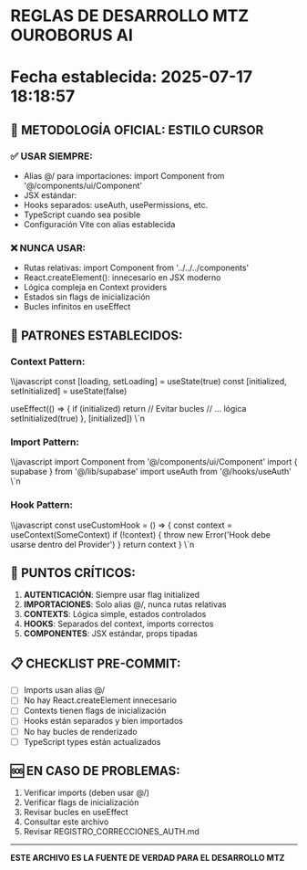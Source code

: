 ﻿# REGLAS DE DESARROLLO MTZ OUROBORUS AI
# Fecha establecida: 2025-07-17 18:18:57

## 🎯 METODOLOGÍA OFICIAL: ESTILO CURSOR

### ✅ USAR SIEMPRE:
- Alias @/ para importaciones: import Component from '@/components/ui/Component'
- JSX estándar: <Component prop={value} />
- Hooks separados: useAuth, usePermissions, etc.
- TypeScript cuando sea posible
- Configuración Vite con alias establecida

### ❌ NUNCA USAR:
- Rutas relativas: import Component from '../../../components'
- React.createElement(): innecesario en JSX moderno
- Lógica compleja en Context providers
- Estados sin flags de inicialización
- Bucles infinitos en useEffect

## 🔧 PATRONES ESTABLECIDOS:

### Context Pattern:
\\\javascript
const [loading, setLoading] = useState(true)
const [initialized, setInitialized] = useState(false)

useEffect(() => {
 if (initialized) return // Evitar bucles
 // ... lógica
 setInitialized(true)
}, [initialized])
\\\`n
### Import Pattern:
\\\javascript
import Component from '@/components/ui/Component'
import { supabase } from '@/lib/supabase'
import useAuth from '@/hooks/useAuth'
\\\`n
### Hook Pattern:
\\\javascript
const useCustomHook = () => {
 const context = useContext(SomeContext)
 if (!context) {
 throw new Error('Hook debe usarse dentro del Provider')
 }
 return context
}
\\\`n
## 🚨 PUNTOS CRÍTICOS:

1. **AUTENTICACIÓN**: Siempre usar flag initialized
2. **IMPORTACIONES**: Solo alias @/, nunca rutas relativas
3. **CONTEXTS**: Lógica simple, estados controlados
4. **HOOKS**: Separados del context, imports correctos
5. **COMPONENTES**: JSX estándar, props tipadas

## 📋 CHECKLIST PRE-COMMIT:

- [ ] Imports usan alias @/
- [ ] No hay React.createElement innecesario
- [ ] Contexts tienen flags de inicialización
- [ ] Hooks están separados y bien importados
- [ ] No hay bucles de renderizado
- [ ] TypeScript types están actualizados

## 🆘 EN CASO DE PROBLEMAS:

1. Verificar imports (deben usar @/)
2. Verificar flags de inicialización
3. Revisar bucles en useEffect
4. Consultar este archivo
5. Revisar REGISTRO_CORRECCIONES_AUTH.md

---
**ESTE ARCHIVO ES LA FUENTE DE VERDAD PARA EL DESARROLLO MTZ**
